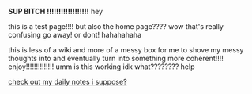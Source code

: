 
**SUP BITCH !!!!!!!!!!!!!!!!!!** hey

this is a test page!!!! but also the home page???? wow that's really confusing
go away! or dont! hahahahaha

this is less of a wiki and more of a messy box for me to shove my messy thoughts into and eventually turn into something more coherent!!!! enjoy!!!!!!!!!!!!!!
umm is this working idk
what???????? help

[check out my daily notes i suppose?](https://grynmoor.github.io/panprom-wiki/tags/notes)
